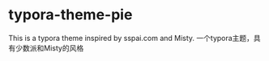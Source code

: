# typora-theme-pie
This is a typora theme inspired by sspai.com and Misty. 一个typora主题，具有少数派和Misty的风格
